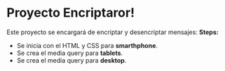 # Proyecto Encriptaror!

Este proyecto se encargará de encriptar y desencriptar mensajes:
**Steps:**
- Se inicia con el HTML y CSS para **smarthphone**.
- Se crea el media query para **tablets**.
- Se crea el media query para **desktop**. 
